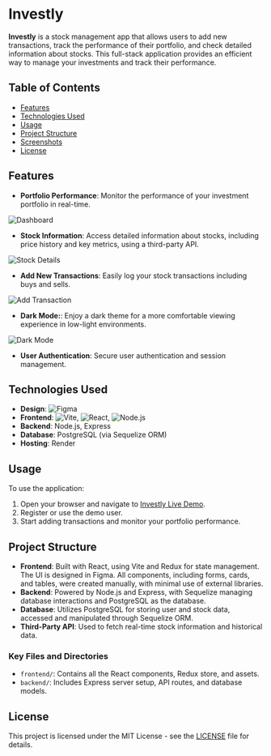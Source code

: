 # Investly

**Investly** is a stock management app that allows users to add new transactions, track the performance of their portfolio, and check detailed information about stocks. This full-stack application provides an efficient way to manage your investments and track their performance.

## Table of Contents

- [Features](#features)
- [Technologies Used](#technologies-used)
- [Usage](#usage)
- [Project Structure](#project-structure)
- [Screenshots](#screenshots)
- [License](#license)

## Features

- **Portfolio Performance**: Monitor the performance of your investment portfolio in real-time.

![Dashboard](images/dashboard.png)

- **Stock Information**: Access detailed information about stocks, including price history and key metrics, using a third-party API.

![Stock Details](images/dashboard.png)

- **Add New Transactions**: Easily log your stock transactions including buys and sells.

![Add Transaction](images/add-transaction.png)

- **Dark Mode:**: Enjoy a dark theme for a more comfortable viewing experience in low-light environments.

![Dark Mode](images/add-transaction.png)

- **User Authentication**: Secure user authentication and session management.

## Technologies Used

- **Design**: ![Figma](https://img.shields.io/badge/Figma%20-%23F24E1E.svg?style=flat&logo=figma&logoColor=white)
- **Frontend**: ![Vite](https://img.shields.io/badge/Vite%20-%23646CFF.svg?style=flat&logo=vite&logoColor=white), ![React](https://img.shields.io/badge/React%20-%2361DAFB.svg?style=flat&logo=react&logoColor=white), ![Node.js](https://img.shields.io/badge/Node.js%20-%23339933.svg?style=flat&logo=nodedotjs&logoColor=white)
- **Backend**: Node.js, Express
- **Database**: PostgreSQL (via Sequelize ORM)
- **Hosting**: Render

## Usage

To use the application:

1. Open your browser and navigate to [Investly Live Demo](http://investly.keomalima.com).
2. Register or use the demo user.
3. Start adding transactions and monitor your portfolio performance.

## Project Structure

- **Frontend**: Built with React, using Vite and Redux for state management. The UI is designed in Figma. All components, including forms, cards, and tables, were created manually, with minimal use of external libraries.
- **Backend**: Powered by Node.js and Express, with Sequelize managing database interactions and PostgreSQL as the database.
- **Database**: Utilizes PostgreSQL for storing user and stock data, accessed and manipulated through Sequelize ORM.
- **Third-Party API**: Used to fetch real-time stock information and historical data.

### Key Files and Directories

- `frontend/`: Contains all the React components, Redux store, and assets.
- `backend/`: Includes Express server setup, API routes, and database models.

## License

This project is licensed under the MIT License - see the [LICENSE](LICENSE) file for details.
